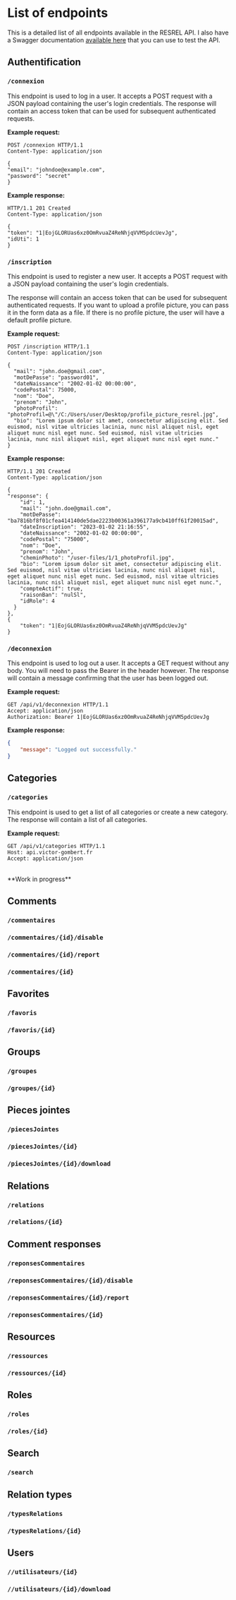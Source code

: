 # List of endpoints

This is a detailed list of all endpoints available in the RESREL API. 
I also have a Swagger documentation [available here](https://api.victor-gombert.fr/swagger/#) that you can use to test the API.

## Authentification

### `/connexion`

This endpoint is used to log in a user. It accepts a POST request with a JSON payload containing the user's login credentials. The response will contain an access token that can be used for subsequent authenticated requests.

**Example request:**
```http
POST /connexion HTTP/1.1
Content-Type: application/json

{
"email": "johndoe@example.com",
"password": "secret"
}
```

**Example response:**
```http
HTTP/1.1 201 Created
Content-Type: application/json

{
"token": "1|EojGLORUas6xz0OmRvuaZ4ReNhjqVVM5pdcUevJg",
"idUti": 1
}
```

### `/inscription`

This endpoint is used to register a new user. It accepts a POST request with a JSON payload containing the user's login credentials. 

The response will contain an access token that can be used for subsequent authenticated requests. If you want to upload a profile picture, you can pass it in the form data as a file. If there is no profile picture, the user will have a default profile picture.

<!-- TODO: Add table of fields that are required and optional. -->

**Example request:**
```http
POST /inscription HTTP/1.1
Content-Type: application/json

{
  "mail": "john.doe@gmail.com",
  "motDePasse": "password01",
  "dateNaissance": "2002-01-02 00:00:00",
  "codePostal": 75000,
  "nom": "Doe",
  "prenom": "John",
  "photoProfil": "photoProfil=@\"/C:/Users/user/Desktop/profile_picture_resrel.jpg",
  "bio": "Lorem ipsum dolor sit amet, consectetur adipiscing elit. Sed euismod, nisl vitae ultricies lacinia, nunc nisl aliquet nisl, eget aliquet nunc nisl eget nunc. Sed euismod, nisl vitae ultricies lacinia, nunc nisl aliquet nisl, eget aliquet nunc nisl eget nunc."
}
```

**Example response:**
```http
HTTP/1.1 201 Created
Content-Type: application/json

{
"response": {
    "id": 1,
    "mail": "john.doe@gmail.com",
    "motDePasse": "ba7816bf8f01cfea414140de5dae2223b00361a396177a9cb410ff61f20015ad",
    "dateInscription": "2023-01-02 21:16:55",
    "dateNaissance": "2002-01-02 00:00:00",
    "codePostal": "75000",
    "nom": "Doe",
    "prenom": "John",
    "cheminPhoto": "/user-files/1/1_photoProfil.jpg",
    "bio": "Lorem ipsum dolor sit amet, consectetur adipiscing elit. Sed euismod, nisl vitae ultricies lacinia, nunc nisl aliquet nisl, eget aliquet nunc nisl eget nunc. Sed euismod, nisl vitae ultricies lacinia, nunc nisl aliquet nisl, eget aliquet nunc nisl eget nunc.",
    "compteActif": true,
    "raisonBan": "nulSl",
    "idRole": 4
  }
},
{
    "token": "1|EojGLORUas6xz0OmRvuaZ4ReNhjqVVM5pdcUevJg"
}
```

### `/deconnexion`

This endpoint is used to log out a user. It accepts a GET request without any body. You will need to pass the Bearer in the header however. The response will contain a message confirming that the user has been logged out.

**Example request:**
```http
GET /api/v1/deconnexion HTTP/1.1
Accept: application/json
Authorization: Bearer 1|EojGLORUas6xz0OmRvuaZ4ReNhjqVVM5pdcUevJg
```

**Example response:**
```json
{
    "message": "Logged out successfully."
}
```


## Categories

### `/categories`

This endpoint is used to get a list of all categories or create a new category. The response will contain a list of all categories.

**Example request:**
```http
GET /api/v1/categories HTTP/1.1
Host: api.victor-gombert.fr
Accept: application/json
```


<br>
**Work in progress**

## Comments

### `/commentaires`

### `/commentaires/{id}/disable`

### `/commentaires/{id}/report`

### `/commentaires/{id}`

## Favorites

### `/favoris`

### `/favoris/{id}`

## Groups

### `/groupes`

### `/groupes/{id}`

## Pieces jointes

### `/piecesJointes`

### `/piecesJointes/{id}`

### `/piecesJointes/{id}/download`

## Relations

### `/relations`

### `/relations/{id}`

## Comment responses

### `/reponsesCommentaires`

### `/reponsesCommentaires/{id}/disable`

### `/reponsesCommentaires/{id}/report`

### `/reponsesCommentaires/{id}`

## Resources

### `/ressources`

### `/ressources/{id}`

## Roles

### `/roles`

### `/roles/{id}`

## Search

### `/search`

## Relation types

### `/typesRelations`

### `/typesRelations/{id}`

## Users

### `//utilisateurs/{id}`

### `//utilisateurs/{id}/download`